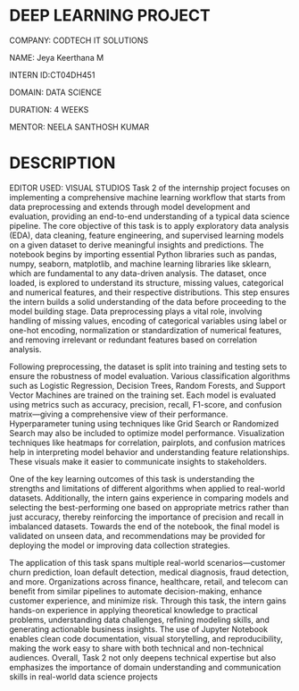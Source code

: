 # DEEP LEARNING PROJECT
COMPANY: CODTECH IT SOLUTIONS

NAME: Jeya Keerthana M

INTERN ID:CT04DH451

DOMAIN: DATA SCIENCE

DURATION: 4 WEEKS

MENTOR: NEELA SANTHOSH KUMAR

# DESCRIPTION
EDITOR USED: VISUAL STUDIOS
Task 2 of the internship project focuses on implementing a comprehensive machine learning workflow that starts from data preprocessing and extends through model development and evaluation, providing an end-to-end understanding of a typical data science pipeline. The core objective of this task is to apply exploratory data analysis (EDA), data cleaning, feature engineering, and supervised learning models on a given dataset to derive meaningful insights and predictions. The notebook begins by importing essential Python libraries such as pandas, numpy, seaborn, matplotlib, and machine learning libraries like sklearn, which are fundamental to any data-driven analysis. The dataset, once loaded, is explored to understand its structure, missing values, categorical and numerical features, and their respective distributions. This step ensures the intern builds a solid understanding of the data before proceeding to the model building stage. Data preprocessing plays a vital role, involving handling of missing values, encoding of categorical variables using label or one-hot encoding, normalization or standardization of numerical features, and removing irrelevant or redundant features based on correlation analysis.

Following preprocessing, the dataset is split into training and testing sets to ensure the robustness of model evaluation. Various classification algorithms such as Logistic Regression, Decision Trees, Random Forests, and Support Vector Machines are trained on the training set. Each model is evaluated using metrics such as accuracy, precision, recall, F1-score, and confusion matrix—giving a comprehensive view of their performance. Hyperparameter tuning using techniques like Grid Search or Randomized Search may also be included to optimize model performance. Visualization techniques like heatmaps for correlation, pairplots, and confusion matrices help in interpreting model behavior and understanding feature relationships. These visuals make it easier to communicate insights to stakeholders.

One of the key learning outcomes of this task is understanding the strengths and limitations of different algorithms when applied to real-world datasets. Additionally, the intern gains experience in comparing models and selecting the best-performing one based on appropriate metrics rather than just accuracy, thereby reinforcing the importance of precision and recall in imbalanced datasets. Towards the end of the notebook, the final model is validated on unseen data, and recommendations may be provided for deploying the model or improving data collection strategies.

The application of this task spans multiple real-world scenarios—customer churn prediction, loan default detection, medical diagnosis, fraud detection, and more. Organizations across finance, healthcare, retail, and telecom can benefit from similar pipelines to automate decision-making, enhance customer experience, and minimize risk. Through this task, the intern gains hands-on experience in applying theoretical knowledge to practical problems, understanding data challenges, refining modeling skills, and generating actionable business insights. The use of Jupyter Notebook enables clean code documentation, visual storytelling, and reproducibility, making the work easy to share with both technical and non-technical audiences. Overall, Task 2 not only deepens technical expertise but also emphasizes the importance of domain understanding and communication skills in real-world data science projects

